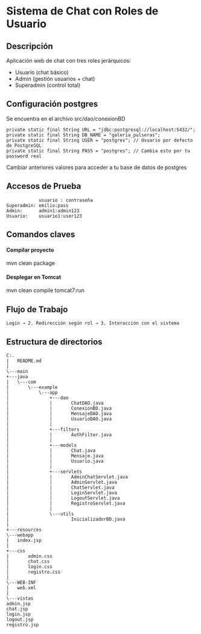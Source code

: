 # Sistema de Chat con Roles de Usuario

## Descripción
Aplicación web de chat con tres roles jerárquicos:
- Usuario (chat básico)
- Admin (gestión usuarios + chat)
- Superadmin (control total)

## Configuración postgres
Se encuentra en el archivo src/dao/conexionBD

    private static final String URL = "jdbc:postgresql://localhost:5432/";
    private static final String DB_NAME = "galeria_pulseras";
    private static final String USER = "postgres"; // Usuario por defecto de PostgreSQL
    private static final String PASS = "postgres"; // Cambia esto por tu password real

Cambiar anteriores valores para acceder a tu base de datos de postgres

## Accesos de Prueba
```plaintext
            usuario : contraseña
Superadmin: emilio:pass
Admin:      admin1:admin123  
Usuario:    usuario1:user123
```

## Comandos claves 
#### Compilar proyecto
mvn clean package

#### Desplegar en Tomcat
mvn clean compile tomcat7:run

## Flujo de Trabajo

    Login → 2. Redirección según rol → 3. Interacción con el sistema

## Estructura de directorios
```
C:.
|   README.md
|
\---main
+---java
|   \---com
|       \---example
|           \---app
|               +---dao
|               |       ChatDAO.java
|               |       ConexionBD.java
|               |       MensajeDAO.java
|               |       UsuarioDAO.java
|               |
|               +---filters
|               |       AuthFilter.java
|               |
|               +---models
|               |       Chat.java
|               |       Mensaje.java
|               |       Usuario.java
|               |
|               +---servlets
|               |       AdminChatServlet.java
|               |       AdminServlet.java
|               |       ChatServlet.java
|               |       LoginServlet.java
|               |       LogoutServlet.java
|               |       RegistroServlet.java
|               |
|               \---utils
|                       InicializadorBD.java
|
+---resources
\---webapp
|   index.jsp
|
+---css
|       admin.css
|       chat.css
|       login.css
|       registro.css
|
\---WEB-INF
|   web.xml
|
\---vistas
admin.jsp
chat.jsp
login.jsp
logout.jsp
registro.jsp
```

